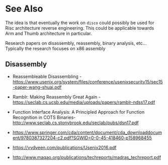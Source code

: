 # See Also

The idea is that eventually the work on `disco` could possibly be used for Risc architecture reverse engineering.
This could be applicable towards Arm and Thumb architecture in particular.

Research papers on disassembly, reassembly, binary analysis, etc...
Typically the research focuses on x86 assembly

## Disassembly

* Reassembleable Disassembling - https://www.usenix.org/system/files/conference/usenixsecurity15/sec15-paper-wang-shuai.pdf

* Ramblr: Making Reassembly Great Again - https://seclab.cs.ucsb.edu/media/uploads/papers/ramblr-ndss17.pdf

* Function Interface Analysis: A Principled Approach for Function Recognition in COTS Binaries- http://www.seclab.cs.stonybrook.edu/seclab/pubs/dsn17.pdf

* https://www.springer.com/cda/content/document/cda_downloaddocument/9780387327204-c2.pdf?SGWID=0-0-45-418460-p158968455

* https://vvdveen.com/publications/Usenix2016.pdf

* http://www.maqao.org/publications/techreports/madras_techreport.pdf

